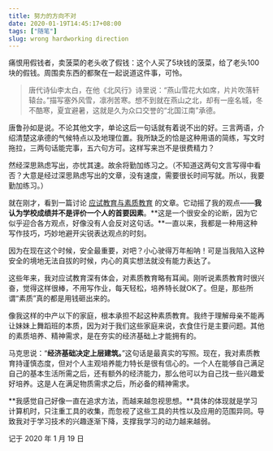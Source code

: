 ```yaml
---
title: 努力的方向不对
date: 2020-01-19T14:45:17+08:00
tags: ["随笔"]
slug: wrong hardworking direction
---
```


痛恨用假钱者，卖菠菜的老头收了假钱：这个人买了5块钱的菠菜，给了老头100块的假钱。周围卖东西的都聚在一起说道这件事，可怜。

> 唐代诗仙李太白，在他《北风行》诗里说：“燕山雪花大如席，片片吹落轩辕台。”描写塞外风雪，凛冽苦寒。想不到就在燕山之北，却有一座名城，冬不酷寒，夏宜避暑，这就是久为众口交誉的“北国江南”承德。

唐鲁孙如是说。不论其他文字，单论这后一句话就有着说不出的好。三言两语，介绍清楚这承德的气候特点以及地理位置。我所缺乏的恰是这种用语的简练，写文时拖拉，三两句话能完事，五六句方可。这样写来岂不是很费精力？

然经深思熟虑写出，亦忧其速。故余将勤加练习之。（不知道这两句文言写得中看否？大意是经过深思熟虑写出的文章，没有速度，需要很长时间写就。所以，我要勤加练习。）

就在刚才，看到一篇讨论 [应试教育与素质教育](http://mp.weixin.qq.com/s?__biz=MzU1OTYyMTQ1MA==&mid=2247487970&idx=1&sn=51099843d370d7fb3ef254779a02023b&chksm=fc1525c7cb62acd173b69c2e8dcdd10e330aa9b94685fedb99f5dc4939eb70c2c05d87081d91&mpshare=1&scene=21&srcid=&sharer_sharetime=1579444311590&sharer_shareid=437b422f294856364ccf4b95415ead8d#wechat_redirect) 的文章。它动摇了我的观点——**我认为学校成绩并不是评价一个人的首要因素**。**这是一个很安全的论断，因为它似乎迎合各方观点，好像没有人会反对这句话。**一直以来，我都是一种用这种写作技巧，巧妙地避开尖锐表达观点的时刻。

因为在现在这个时候，安全最重要，对吧？小心驶得万年船呐！可是当我陷入这种安全的境地无法自拔的时候，内心的真实想法就没有能力表达了。

这些年来，我对应试教育深有体会，对素质教育略有耳闻。刚听说素质教育时很兴奋，觉得这样很棒，不用写作业，每天轻松，培养特长就OK了。但是，那些所谓“素质”真的都是用钱砸出来的。

像我这样的中产以下的家庭，根本承担不起这种素质教育。我终于理解母亲不能再让妹妹上舞蹈班的本质，因为对于我们这些家庭来说，衣食住行是主要问题。其他的素质培养、精神需求，是在夯实的经济基础上才能拥有的。

马克思说：“**经济基础决定上层建筑。**”这句话是最真实的写照。现在，我对素质教育持谨慎态度，但对个人主观培养能力特长是很有信心的。一个人在能够自己满足自己的基本生活所需之后，还有额外的经济能力，那么他可以为自己找一些兴趣爱好培养。这是人在满足物质需求之后，所必备的精神需求。

**我感觉自己好像一直在追求方法，而越来越忽视思想。**具体的体现就是学习计算机时，只注重工具的收集，而忽视了这些工具的共性以及应用的范围异同。导致我对于学习技术的兴趣逐渐下降，支撑我学习的动力越来越弱。

记于 2020 年 1 月 19 日

